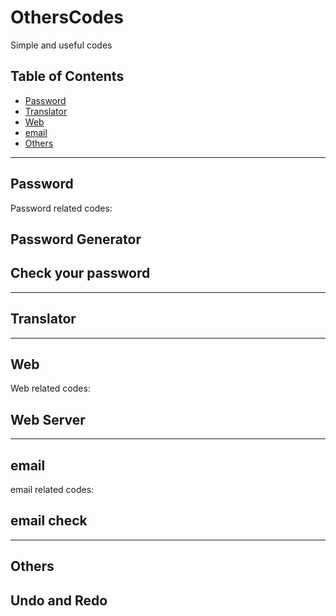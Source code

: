 # OthersCodes
Simple and useful codes

## Table of Contents

- [Password](#password)
- [Translator](#translator)
- [Web](#web)
- [email](#email)
- [Others](#others)


---
## Password

Password related codes:

## Password Generator

 
## Check your password


---
## Translator



---
## Web

Web related codes:

## Web Server


---
## email

email related codes:

## email check


---
## Others


## Undo and Redo
